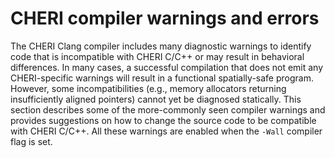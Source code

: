 # CHERI compiler warnings and errors

The CHERI Clang compiler includes many diagnostic warnings to identify code
that is incompatible with CHERI C/C++ or may result in behavioral
differences.
In many cases, a successful compilation that does not emit any CHERI-specific
warnings will result in a functional spatially-safe program.
However, some incompatibilities (e.g., memory allocators returning
insufficiently aligned pointers) cannot yet be diagnosed statically.
This section describes some of the more-commonly seen compiler warnings and
provides suggestions on how to change the source code to be compatible with
CHERI C/C++.
All these warnings are enabled when the `-Wall` compiler flag is
set.
